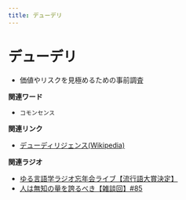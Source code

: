 ```yaml
---
title: デューデリ
---
```


# デューデリ


-   価値やリスクを見極めるための事前調査

**関連ワード**

-   `コモンセンス`

**関連リンク**

-   [デューディリジェンス(Wikipedia)](https://ja.wikipedia.org/wiki/デューディリジェンス)

**関連ラジオ**

-   [ゆる言語学ラジオ忘年会ライブ【流行語大賞決定】](https://www.youtube.com/watch?v=poT4BzX7e_Q)
-   [人は無知の量を誇るべき【雑談回】#85](https://www.youtube.com/watch?v=Z0KLBPiRrOY)
